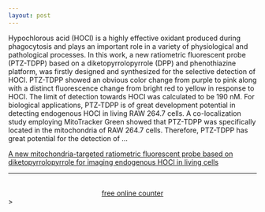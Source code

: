 ```yaml
---
layout: post
---
```


Hypochlorous acid (HOCl) is a highly effective oxidant produced during phagocytosis and plays an important role in a variety of physiological and pathological processes. In this work, a new ratiometric fluorescent probe (PTZ-TDPP) based on a diketopyrrolopyrrole (DPP) and phenothiazine platform, was firstly designed and synthesized for the selective detection of HOCl. PTZ-TDPP showed an obvious color change from purple to pink along with a distinct fluorescence change from bright red to yellow in response to HOCl. The limit of detection towards HOCl was calculated to be 190 nM. For biological applications, PTZ-TDPP is of great development potential in detecting endogenous HOCl in living RAW 264.7 cells. A co-localization study employing MitoTracker Green showed that PTZ-TDPP was specifically located in the mitochondria of RAW 264.7 cells. Therefore, PTZ-TDPP has great potential for the detection of …

[A new mitochondria-targeted ratiometric fluorescent probe based on diketopyrrolopyrrole for imaging endogenous HOCl in living cells](https://pubs.rsc.org/en/content/articlehtml/2018/an/c8an01469h)

---
<!--<script id="_wau5gd">var _wau = _wau || []; _wau.push(["map", "37h4p2hyjt",-->
<!--"5gd", "250", "125", "natural", "heart-orange"]);</script><script async-->
<!--src="//waust.at/m.js"></script>-->
<!--<script type='text/javascript' id='clustrmaps' src='//cdn.clustrmaps.com/map_v2.js?cl=cbcbcb&w=268&t=tt&d=OgOFwzpMBepBBM2Mv4d_7vzmatesKId06ou9bh8EtyM&cmo=5fa08c&cmn=5fa08c'></script>-->
<!--<center><a href="https://livetrafficfeed.com/live-maps-visitor" data-size="60"-->
<!--data-type="2" data-root="0" id="LTF_mapjs_website">Maps Visitor</a><script-->
<!--type="text/javascript"-->
<!--src="//cdn.livetrafficfeed.com/static/mapjs/live.v2.js"></script><noscript><a-->
<!--href="http://livetrafficfeed.com/live-maps-visitor">Maps Visitor</a><a-->
<!--href="https://w3seotools.com">SEO audit tools</a></noscript></center>-->
<!--<center><a href="https://livetrafficfeed.com/hit-counter" data-root="0"-->
<!--data-unique="0" data-style="6" data-min="7" data-start="1"-->
<!--id="LTF_hitcounter">Website Hit Counters</a><script type="text/javascript"-->
<!--src="//cdn.livetrafficfeed.com/static/hitcounterjs/live.js"></script></center><noscript><a-->
<!--href="https://livetrafficfeed.com/hit-counter">Website Hit-->
<!--Counters</a></noscript>-->
<!-- BEGIN: Powered by Supercounters.com -->
<center><script type="text/javascript"
src="//widget.supercounters.com/ssl/map.js"></script><script
type="text/javascript">var sc_map_var = sc_map_var ||
[];sc_map(1628655,"112288","ff0000",40)</script><br><noscript><a
href="http://www.supercounters.com/">free online counter</a></noscript>
</center>
<!-- END: Powered by Supercounters.com -->
>
